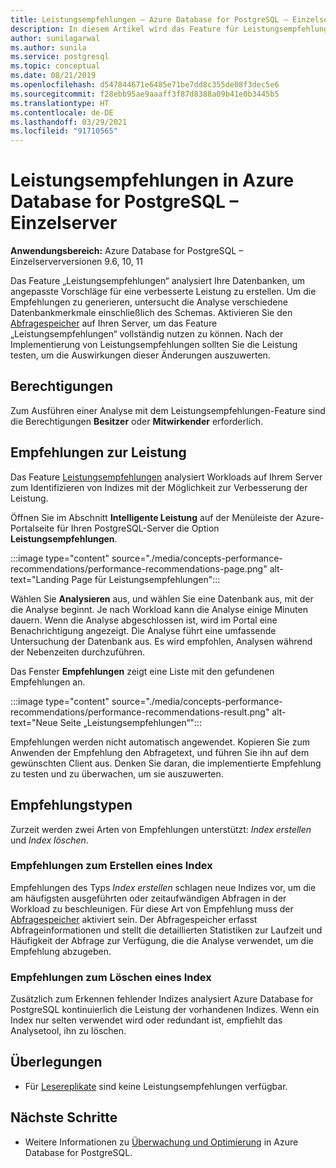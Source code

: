```yaml
---
title: Leistungsempfehlungen – Azure Database for PostgreSQL – Einzelserver
description: In diesem Artikel wird das Feature für Leistungsempfehlungen in Azure Database for PostgreSQL (Einzelserver) beschrieben.
author: sunilagarwal
ms.author: sunila
ms.service: postgresql
ms.topic: conceptual
ms.date: 08/21/2019
ms.openlocfilehash: d547844671e6485e71be7dd8c355de08f3dec5e6
ms.sourcegitcommit: f28ebb95ae9aaaff3f87d8388a09b41e0b3445b5
ms.translationtype: HT
ms.contentlocale: de-DE
ms.lasthandoff: 03/29/2021
ms.locfileid: "91710565"
---
```

# <a name="performance-recommendations-in-azure-database-for-postgresql---single-server"></a>Leistungsempfehlungen in Azure Database for PostgreSQL – Einzelserver

**Anwendungsbereich:** Azure Database for PostgreSQL – Einzelserverversionen 9.6, 10, 11

Das Feature „Leistungsempfehlungen“ analysiert Ihre Datenbanken, um angepasste Vorschläge für eine verbesserte Leistung zu erstellen. Um die Empfehlungen zu generieren, untersucht die Analyse verschiedene Datenbankmerkmale einschließlich des Schemas. Aktivieren Sie den [Abfragespeicher](concepts-query-store.md) auf Ihren Server, um das Feature „Leistungsempfehlungen“ vollständig nutzen zu können. Nach der Implementierung von Leistungsempfehlungen sollten Sie die Leistung testen, um die Auswirkungen dieser Änderungen auszuwerten. 

## <a name="permissions"></a>Berechtigungen
Zum Ausführen einer Analyse mit dem Leistungsempfehlungen-Feature sind die Berechtigungen **Besitzer** oder **Mitwirkender** erforderlich.

## <a name="performance-recommendations"></a>Empfehlungen zur Leistung
Das Feature [Leistungsempfehlungen](concepts-performance-recommendations.md) analysiert Workloads auf Ihrem Server zum Identifizieren von Indizes mit der Möglichkeit zur Verbesserung der Leistung.

Öffnen Sie im Abschnitt **Intelligente Leistung** auf der Menüleiste der Azure-Portalseite für Ihren PostgreSQL-Server die Option **Leistungsempfehlungen**.

:::image type="content" source="./media/concepts-performance-recommendations/performance-recommendations-page.png" alt-text="Landing Page für Leistungsempfehlungen":::

Wählen Sie **Analysieren** aus, und wählen Sie eine Datenbank aus, mit der die Analyse beginnt. Je nach Workload kann die Analyse einige Minuten dauern. Wenn die Analyse abgeschlossen ist, wird im Portal eine Benachrichtigung angezeigt. Die Analyse führt eine umfassende Untersuchung der Datenbank aus. Es wird empfohlen, Analysen während der Nebenzeiten durchzuführen. 

Das Fenster **Empfehlungen** zeigt eine Liste mit den gefundenen Empfehlungen an.

:::image type="content" source="./media/concepts-performance-recommendations/performance-recommendations-result.png" alt-text="Neue Seite „Leistungsempfehlungen“":::

Empfehlungen werden nicht automatisch angewendet. Kopieren Sie zum Anwenden der Empfehlung den Abfragetext, und führen Sie ihn auf dem gewünschten Client aus. Denken Sie daran, die implementierte Empfehlung zu testen und zu überwachen, um sie auszuwerten. 

## <a name="recommendation-types"></a>Empfehlungstypen

Zurzeit werden zwei Arten von Empfehlungen unterstützt: *Index erstellen* und *Index löschen*.

### <a name="create-index-recommendations"></a>Empfehlungen zum Erstellen eines Index
Empfehlungen des Typs *Index erstellen* schlagen neue Indizes vor, um die am häufigsten ausgeführten oder zeitaufwändigen Abfragen in der Workload zu beschleunigen. Für diese Art von Empfehlung muss der [Abfragespeicher](concepts-query-store.md) aktiviert sein. Der Abfragespeicher erfasst Abfrageinformationen und stellt die detaillierten Statistiken zur Laufzeit und Häufigkeit der Abfrage zur Verfügung, die die Analyse verwendet, um die Empfehlung abzugeben.

### <a name="drop-index-recommendations"></a>Empfehlungen zum Löschen eines Index
Zusätzlich zum Erkennen fehlender Indizes analysiert Azure Database for PostgreSQL kontinuierlich die Leistung der vorhandenen Indizes. Wenn ein Index nur selten verwendet wird oder redundant ist, empfiehlt das Analysetool, ihn zu löschen.

## <a name="considerations"></a>Überlegungen
* Für [Lesereplikate](concepts-read-replicas.md) sind keine Leistungsempfehlungen verfügbar.
## <a name="next-steps"></a>Nächste Schritte
- Weitere Informationen zu [Überwachung und Optimierung](concepts-monitoring.md) in Azure Database for PostgreSQL.

